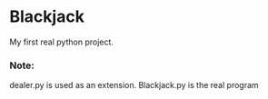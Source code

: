# Blackjack
My first real python project.

### Note:
dealer.py is used as an extension. Blackjack.py is the real program
